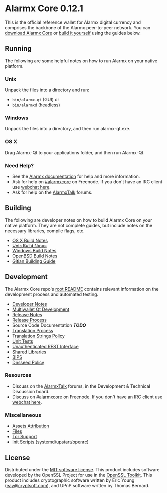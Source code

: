 Alarmx Core 0.12.1
=====================

This is the official reference wallet for Alarmx digital currency and comprises the backbone of the Alarmx peer-to-peer network. You can [download Alarmx Core](https://www.alarmx.io/downloads/) or [build it yourself](#building) using the guides below.

Running
---------------------
The following are some helpful notes on how to run Alarmx on your native platform.

### Unix

Unpack the files into a directory and run:

- `bin/alarmx-qt` (GUI) or
- `bin/alarmxd` (headless)

### Windows

Unpack the files into a directory, and then run alarmx-qt.exe.

### OS X

Drag Alarmx-Qt to your applications folder, and then run Alarmx-Qt.

### Need Help?

* See the [Alarmx documentation](https://alarmxcore.atlassian.net/wiki/display/DOC)
for help and more information.
* Ask for help on [#alarmxcore](http://webchat.freenode.net?channels=alarmxcore) on Freenode. If you don't have an IRC client use [webchat here](http://webchat.freenode.net?channels=alarmxcore).
* Ask for help on the [AlarmxTalk](https://alarmxtalk.org/) forums.

Building
---------------------
The following are developer notes on how to build Alarmx Core on your native platform. They are not complete guides, but include notes on the necessary libraries, compile flags, etc.

- [OS X Build Notes](build-osx.md)
- [Unix Build Notes](build-unix.md)
- [Windows Build Notes](build-windows.md)
- [OpenBSD Build Notes](build-openbsd.md)
- [Gitian Building Guide](gitian-building.md)

Development
---------------------
The Alarmx Core repo's [root README](/README.md) contains relevant information on the development process and automated testing.

- [Developer Notes](developer-notes.md)
- [Multiwallet Qt Development](multiwallet-qt.md)
- [Release Notes](release-notes.md)
- [Release Process](release-process.md)
- Source Code Documentation ***TODO***
- [Translation Process](translation_process.md)
- [Translation Strings Policy](translation_strings_policy.md)
- [Unit Tests](unit-tests.md)
- [Unauthenticated REST Interface](REST-interface.md)
- [Shared Libraries](shared-libraries.md)
- [BIPS](bips.md)
- [Dnsseed Policy](dnsseed-policy.md)

### Resources
* Discuss on the [AlarmxTalk](https://alarmxtalk.org/) forums, in the Development & Technical Discussion board.
* Discuss on [#alarmxcore](http://webchat.freenode.net/?channels=alarmxcore) on Freenode. If you don't have an IRC client use [webchat here](http://webchat.freenode.net/?channels=alarmxcore).

### Miscellaneous
- [Assets Attribution](assets-attribution.md)
- [Files](files.md)
- [Tor Support](tor.md)
- [Init Scripts (systemd/upstart/openrc)](init.md)

License
---------------------
Distributed under the [MIT software license](http://www.opensource.org/licenses/mit-license.php).
This product includes software developed by the OpenSSL Project for use in the [OpenSSL Toolkit](https://www.openssl.org/). This product includes
cryptographic software written by Eric Young ([eay@cryptsoft.com](mailto:eay@cryptsoft.com)), and UPnP software written by Thomas Bernard.
